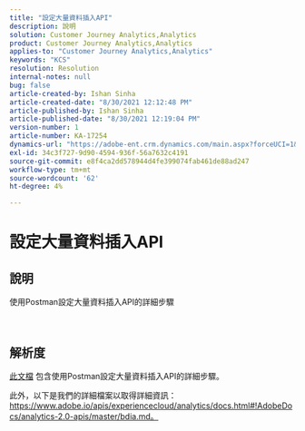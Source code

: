 ```yaml
---
title: "設定大量資料插入API"
description: 說明
solution: Customer Journey Analytics,Analytics
product: Customer Journey Analytics,Analytics
applies-to: "Customer Journey Analytics,Analytics"
keywords: "KCS"
resolution: Resolution
internal-notes: null
bug: false
article-created-by: Ishan Sinha
article-created-date: "8/30/2021 12:12:48 PM"
article-published-by: Ishan Sinha
article-published-date: "8/30/2021 12:19:04 PM"
version-number: 1
article-number: KA-17254
dynamics-url: "https://adobe-ent.crm.dynamics.com/main.aspx?forceUCI=1&pagetype=entityrecord&etn=knowledgearticle&id=53386695-8b09-ec11-b6e6-00224808d564"
exl-id: 34c3f727-9d90-4594-936f-56a7632c4191
source-git-commit: e8f4ca2dd578944d4fe399074fab461de88ad247
workflow-type: tm+mt
source-wordcount: '62'
ht-degree: 4%

---
```


# 設定大量資料插入API

## 說明

使用Postman設定大量資料插入API的詳細步驟<br><br><br>

## 解析度


[此文檔](https://spark.adobe.com/page/0jhQHMs74AtYz/) 包含使用Postman設定大量資料插入API的詳細步驟。

此外，以下是我們的詳細檔案以取得詳細資訊：https://www.adobe.io/apis/experiencecloud/analytics/docs.html#!AdobeDocs/analytics-2.0-apis/master/bdia.md。
